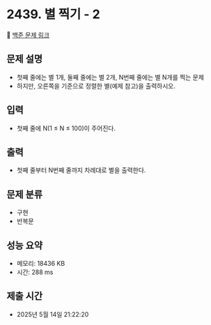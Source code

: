 # 2439. 별 찍기 - 2  
🔗 [백준 문제 링크](https://www.acmicpc.net/problem/2439)

## 문제 설명
- 첫째 줄에는 별 1개, 둘째 줄에는 별 2개, N번째 줄에는 별 N개를 찍는 문제
- 하지만, 오른쪽을 기준으로 정렬한 별(예제 참고)을 출력하시오.
## 입력
- 첫째 줄에 N(1 ≤ N ≤ 100)이 주어진다.
## 출력
- 첫째 줄부터 N번째 줄까지 차례대로 별을 출력한다.
## 문제 분류
- 구현
- 반복문
## 성능 요약
- 메모리: 18436 KB
- 시간: 288 ms
## 제출 시간
- 2025년 5월 14일 21:22:20